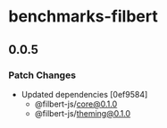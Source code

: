 # benchmarks-filbert

## 0.0.5
### Patch Changes

- Updated dependencies [0ef9584]
  - @filbert-js/core@0.1.0
  - @filbert-js/theming@0.1.0
